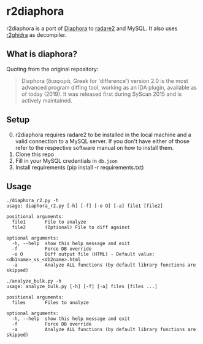 # r2diaphora

r2diaphora is a port of [Diaphora](https://github.com/joxeankoret/diaphora) to [radare2](https://github.com/radareorg/radare2) and MySQL. It also uses [r2ghidra](https://github.com/radareorg/r2ghidra) as decompiler.

## What is diaphora?

Quoting from the original repository:

> Diaphora (διαφορά, Greek for 'difference') version 2.0 is the most advanced program diffing tool, working as an IDA plugin, available as of today (2019). It was released first during SyScan 2015 and is actively maintained.

## Setup

0. r2diaphora requires radare2 to be installed in the local machine and a valid connection to a MySQL server. If you don't have either of those refer to the respective software manual on how to install them.
1. Clone this repo
2. Fill in your MySQL credentials in `db.json`
3. Install requirements (pip install -r requirements.txt)

## Usage

```
./diaphora_r2.py -h
usage: diaphora_r2.py [-h] [-f] [-o O] [-a] file1 [file2]

positional arguments:
  file1       File to analyze
  file2       (Optional) File to diff against

optional arguments:
  -h, --help  show this help message and exit
  -f          Force DB override
  -o O        Diff output file (HTML) - Default value: <db1name>_vs_<db2name>.html
  -a          Analyze ALL functions (by default library functions are skipped)
```

```
./analyze_bulk.py -h
usage: analyze_bulk.py [-h] [-f] [-a] files [files ...]

positional arguments:
  files       Files to analyze

optional arguments:
  -h, --help  show this help message and exit
  -f          Force DB override
  -a          Analyze ALL functions (by default library functions are skipped)
```